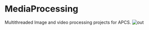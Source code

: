 # MediaProcessing
Multithreaded Image and video processing projects for APCS.
![out](https://github.com/PhilipPragerUrbina/MediaProcessing/assets/72355251/0723d514-cba2-4c02-a882-644c16ddef98)
